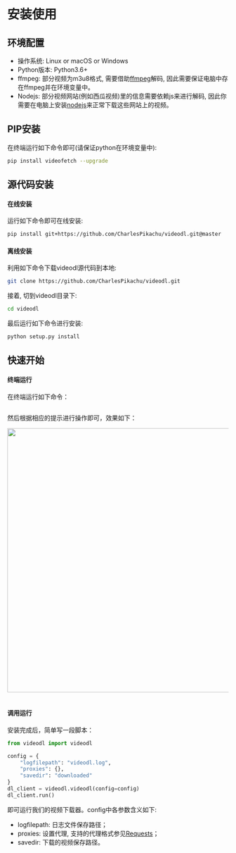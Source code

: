 # 安装使用


## 环境配置

- 操作系统: Linux or macOS or Windows
- Python版本: Python3.6+
- ffmpeg: 部分视频为m3u8格式, 需要借助[ffmpeg](https://ffmpeg.org/)解码, 因此需要保证电脑中存在ffmpeg并在环境变量中。
- Nodejs: 部分视频网站(例如西瓜视频)里的信息需要依赖js来进行解码, 因此你需要在电脑上安装[nodejs](https://nodejs.org/en/)来正常下载这些网站上的视频。


## PIP安装

在终端运行如下命令即可(请保证python在环境变量中):

```sh
pip install videofetch --upgrade
```


## 源代码安装

#### 在线安装

运行如下命令即可在线安装:

```sh
pip install git+https://github.com/CharlesPikachu/videodl.git@master
```

#### 离线安装

利用如下命令下载videodl源代码到本地:

```sh
git clone https://github.com/CharlesPikachu/videodl.git
```

接着, 切到videodl目录下:

```sh
cd videodl
```

最后运行如下命令进行安装:

```sh
python setup.py install
```


## 快速开始

#### 终端运行

在终端运行如下命令：

```sh
```

然后根据相应的提示进行操作即可，效果如下：

<div align="center">
  <img src="https://raw.githubusercontent.com/CharlesPikachu/videodl/main/docs/screenshot.gif" width="600"/>
</div>
<br />

#### 调用运行

安装完成后，简单写一段脚本：

```python
from videodl import videodl

config = {
    "logfilepath": "videodl.log",
    "proxies": {},
    "savedir": "downloaded"
}
dl_client = videodl.videodl(config=config)
dl_client.run()
```

即可运行我们的视频下载器。config中各参数含义如下:

- logfilepath: 日志文件保存路径；
- proxies: 设置代理, 支持的代理格式参见[Requests](https://requests.readthedocs.io/en/master/user/advanced/#proxies)；
- savedir: 下载的视频保存路径。